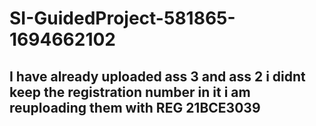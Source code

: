 # SI-GuidedProject-581865-1694662102
## I have already uploaded ass 3 and ass 2 i didnt keep the registration number in it i am reuploading them with REG 21BCE3039
